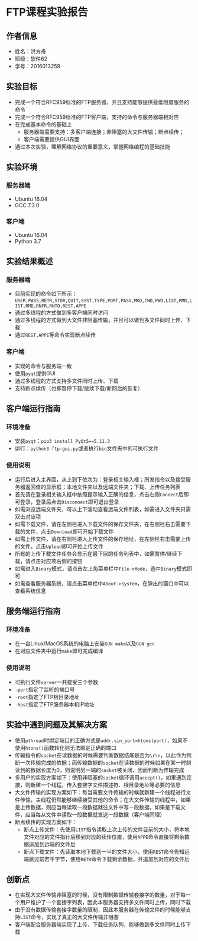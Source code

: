 # FTP课程实验报告

## 作者信息

- 姓名：洪方舟
- 班级：软件62
- 学号：2016013259

## 实验目标

- 完成一个符合RFC959标准的FTP服务器，并且支持能够提供最低限度服务的命令
- 完成一个符合RFC959标准的FTP客户端，支持的命令与服务器端相对应
- 在完成基本命令的基础上
  - 服务器端需要支持：多客户端连接；非阻塞的大文件传输；断点续传；
  - 客户端需要提供GUI界面
- 通过本次实验，理解网络协议的重要意义，掌握网络编程的基础技能

## 实验环境

### 服务器端

- Ubuntu 16.04
- GCC 7.3.0

### 客户端

- Ubuntu 16.04
- Python 3.7

## 实验结果概述

### 服务器端

- 目前实现的命令如下所示：`USER,PASS,RETR,STOR,QUIT,SYST,TYPE,PORT,PASV,MKD,CWD,PWD,LIST,RMD,LIST,RMD,RNFR,RNTO,REST,APPE`
- 通过多线程的方式做到多客户端同时访问
- 通过多线程的方式做到大文件非阻塞传输，并且可以做到多文件同时上传、下载
- 通过`REST,APPE`等命令实现断点续传

### 客户端

- 实现的命令与服务端一致
- 使用`pyqt`提供GUI
- 通过多线程的方式支持多文件同时上传、下载
- 支持断点续传（也即暂停下载/继续下载/断网后的恢复）

## 客户端运行指南

### 环境准备

- 安装`pyqt`：`pip3 install PyQt5==5.11.3`
- 运行：`python3 ftp-gui.py`或者执行`bin`文件夹中的可执行文件

### 使用说明

- 运行后进入主界面，从上到下依次为：登录相关输入框；所发指令以及接受服务器返回值的显示框；本地文件夹以及远端文件夹；下载、上传任务列表
- 首先请在登录相关输入框中依照提示输入正确的信息，点击右侧`Connect`后即可登录，登录后点击`Disconnect`即可退出登录
- 如需浏览远端文件夹，可以上下滚动查看远端文件列表，如需进入文件夹只需双击对应项
- 如需下载文件，请在左侧栏进入下载文件的保存文件夹，在右侧栏右击需要下载的文件，点击`Download`即可开始下载文件
- 如需上传文件，请在右侧栏进入上传文件的保存地址，在左侧栏右击需要上传的文件，点击`Upload`即可开始上传文件
- 所有的上传下载文件任务会显示在最下层的任务列表中，如需暂停/继续下载，请点击对应项右侧的按钮
- 如需进入`Binary`模式，请点击左上角菜单栏中`File->Mode`，选中`Binary`模式即可
- 如需查看服务器系统，请点击菜单栏中`About->System`，在弹出的窗口中可以查看系统信息

## 服务端运行指南

### 环境准备

- 在一台Linux/MacOS系统的电脑上安装`GUN make`以及`GUN gcc`
- 在对应文件夹中运行`make`即可完成编译

### 使用说明

- 可执行文件`server`一共接受三个参数
- `-port`指定了监听的端口号
- `-root`指定了FTP根目录地址
- `-host`指定了FTP服务器本机IP地址

## 实验中遇到问题及其解决方案

- 使用`pthread`时绑定端口的正确方式是`addr.sin_port=htons(port)`，如果不使用`htons()`函数转化则无法绑定正确的端口
- 传输指令的`socket`在读数据的时候需要判断数据结尾是否为`\r\n`，以此作为判断一次传输完成的依据；而传输数据的`socket`在读数据的时候如果在某一时刻读到的数据长度为0，则说明另一端的`socket`被关闭，因而判断为传输完成
- 多用户的实现方案如下：使用非阻塞的`socket`循环调用`accept()`，如果遇到连接，则新建一个线程，传入套接字文件描述符、根目录地址等必要的信息
- 大文件传输的实现方案如下：每当需要文件传输的时候就新建一个线程进行文件传输，主线程仍然能够继续接受其他的命令；在大文件传输的线程中，如果是上传数据，则应当每读取一段数据就往文件中写一段数据，如果是下载文件，应当每从文件中读取一段数据就发送一段数据（客户端同理）
- 断点续传的实现方案如下：
  - 断点上传文件：先使用`LIST`指令读取上次上传的文件目前的大小，将本地文件对应的文件指针后移到对应的续传位置，使用`APPE`命令直接将剩余数据追加到远端的文件后
  - 断点下载文件：先读取本地下载到一半的文件大小，使用`REST`命令告知远端跳过前若干字节，使用`RETR`命令下载剩余数据，并追加到对应的文件后

## 创新点
- 在实现大文件传输非阻塞的时候，没有限制数据传输套接字的数量，对于每一个用户维护了一个套接字列表，因此本服务器支持多文件同时上传，同时下载
- 由于没有数据传输套接字数量的限制，因此本服务器在传输文件的时候能够支持`LIST`命令，实现了真正的大文件传输非阻塞
- 客户端配合服务器端实现了上传、下载任务队列，能够做到多文件同时上传下载
